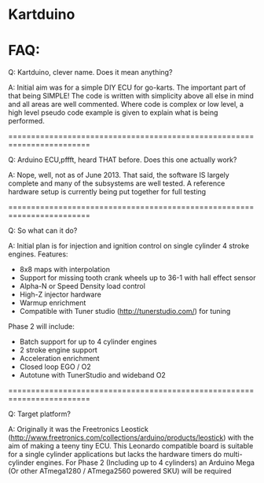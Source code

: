 Kartduino
=========

FAQ:
=========

Q: Kartduino, clever name. Does it mean anything?

A: Initial aim was for a simple DIY ECU for go-karts. The important part of that being SIMPLE! The code is written with simplicity above all else in mind and all areas are well commented. Where code is complex or low level, a high level pseudo code example is given to explain what is being performed. 

========================================================================

Q: Arduino ECU,pffft, heard THAT before. Does this one actually work?

A: Nope, well, not as of June 2013. That said, the software IS largely complete and many of the subsystems are well tested. A reference hardware setup is currently being put together for full testing

========================================================================

Q: So what can it do?

A: Initial plan is for injection and ignition control on single cylinder 4 stroke engines. 
Features:
* 8x8 maps with interpolation
* Support for missing tooth crank wheels up to 36-1 with hall effect sensor
* Alpha-N or Speed Density load control
* High-Z injector hardware
* Warmup enrichment
* Compatible with Tuner studio (http://tunerstudio.com/) for tuning

Phase 2 will include:
* Batch support for up to 4 cylinder engines
* 2 stroke engine support
* Acceleration enrichment
* Closed loop EGO / O2 
* Autotune with TunerStudio and wideband O2

========================================================================

Q: Target platform?

A: Originally it was the Freetronics Leostick (http://www.freetronics.com/collections/arduino/products/leostick) with the aim of making a teeny tiny ECU. This Leonardo compatible board is suitable for a single cylinder applications but lacks the hardware timers do multi-cylinder engines. For Phase 2 (Including up to 4 cylinders) an Arduino Mega (Or other ATmega1280 / ATmega2560 powered SKU) will be required
